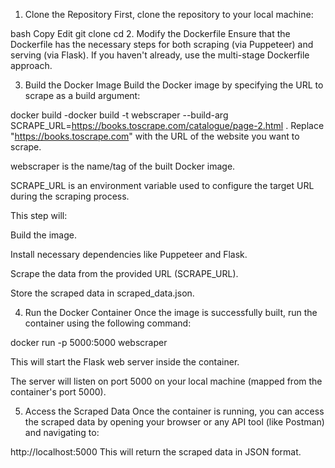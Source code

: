 1. Clone the Repository
First, clone the repository to your local machine:

bash
Copy
Edit
git clone <repository-url>
cd <repository-directory>
2. Modify the Dockerfile
Ensure that the Dockerfile has the necessary steps for both scraping (via Puppeteer) and serving (via Flask). If you haven't already, use the multi-stage Dockerfile approach.

3. Build the Docker Image
Build the Docker image by specifying the URL to scrape as a build argument:


docker build -docker build -t webscraper --build-arg SCRAPE_URL=https://books.toscrape.com/catalogue/page-2.html .
Replace "https://books.toscrape.com" with the URL of the website you want to scrape.

webscraper is the name/tag of the built Docker image.

SCRAPE_URL is an environment variable used to configure the target URL during the scraping process.

This step will:

Build the image.

Install necessary dependencies like Puppeteer and Flask.

Scrape the data from the provided URL (SCRAPE_URL).

Store the scraped data in scraped_data.json.

4. Run the Docker Container
Once the image is successfully built, run the container using the following command:

docker run -p 5000:5000 webscraper

This will start the Flask web server inside the container.

The server will listen on port 5000 on your local machine (mapped from the container's port 5000).

5. Access the Scraped Data
Once the container is running, you can access the scraped data by opening your browser or any API tool (like Postman) and navigating to:

http://localhost:5000
This will return the scraped data in JSON format.
